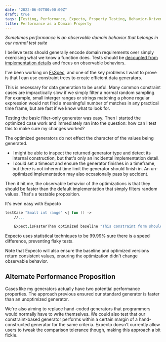 ```yaml
---
date: "2022-06-07T00:00:00Z"
draft: true
tags: [Testing, Performance, Expecto, Property Testing, Behavior-Driven Development]
title: Performance as a Domain Property
---
```


*Sometimes performance is an observable domain behavior that belongs in our normal test suite*
<!--more-->

I believe tests should generally encode domain requirements over simply exercising what we know a function does. Tests should be [decoupled from implementation details](https://codewithspoon.com/2019/12/stop-corrupting-yourself-test-against-abstractions/) and focus on observable behaviors. 

I've been working on [FsSpec](https://github.com/farlee2121/fsspec), and one of the key problems I want to prove is that I can use constraint trees to create efficient data generators.

This is necessary for data generation to be useful. Many common constraint cases are impractically slow if we simply filter a normal random sampling. For example, small interger ranges or strings matching a phone regular expression would not find a meaningful number of matches in any practical time frame, but are fast if we know what to look for.

Testing the basic filter-only generator was easy. Then I started the optimized case work and immediately ran into the question: how can I test this to make sure my changes worked?

The optimized generators do not effect the character of the values being generated. 
- I might be able to inspect the returned generator type and detect its internal construction, but that's only an incidental implementation detail.
- I could set a timeout and ensure the generator finishes in a timeframe, but there is not inherent time limit the generator should finish in. An un-optimized implementation may also occasionally pass by accident.

Then it hit me, the observable behavior of the optimizations is that they should be faster than the default implementation that simply filters random  values. That's a testable proposition.

It's even easy with Expecto

```fsharp
testCase "Small int range" <| fun () ->
    //...

    Expect.isFasterThan optimized baseline "This constraint form should support generation faster than basic filtering"
```

Expecto uses statistical techniques to be 99.99% sure there is a speed difference, preventing flaky tests.

Note that Expecto will also ensure the baseline and optimized versions return consistent values, ensuring the optimization didn't change observable behavior.

## Alternate Performance Proposition

Cases like my generators actually have two potential performance properties.
The approach previous ensured our standard generator is faster than an unoptimized generator. 

We're also aiming to replace hand-coded generators that programmers would normally have to write themselves. We could also test that our constraint-based generator performs within a certain margin of a hand-constructed generator for the same criteria. Expecto doesn't currently allow users to tweak the comparison tolerance though, making this approach a bit fickle.